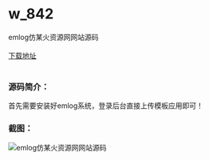# w_842
emlog仿某火资源网网站源码
<br/></br>
[下载地址](https://www.uuid2.com/842.html "下载地址")
<br/></br>
<h3>源码简介：</h3>
<p>首先需要安装好emlog系统，登录后台直接上传模板应用即可！<p>
<h3>截图：</h3>
<img src="https://www.uuid2.com/wp-content/uploads/img/202105/8126482444.jpg" alt="emlog仿某火资源网网站源码">
